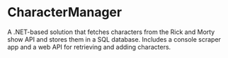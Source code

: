 # CharacterManager
A .NET-based solution that fetches characters from the Rick and Morty show API and stores them in a SQL database. Includes a console scraper app and a web API for retrieving and adding characters.
